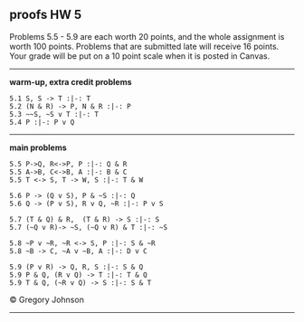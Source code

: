 ## proofs HW 5

Problems 5.5 - 5.9 are each worth 20 points, and the whole assignment is worth 100 points. Problems that are submitted late will receive 16 points. Your grade will be put on a 10 point scale when it is posted in Canvas.

---

**warm-up, extra credit problems**

~~~{.ProofChecker .JohnsonSL options="fonts tabindent render" guides="fitch" points="2" late-credit="1"}
5.1 S, S -> T :|-: T
5.2 (N & R) -> P, N & R :|-: P 
5.3 ~~S, ~S v T :|-: T
5.4 P :|-: P v Q 
~~~

---

**main problems**

~~~{.ProofChecker .JohnsonSL options="fonts tabindent render" guides="fitch" points="20" late-credit="16"}
5.5 P->Q, R<->P, P :|-: Q & R
5.5 A->B, C<->B, A :|-: B & C
5.5 T <-> S, T -> W, S :|-: T & W

5.6 P -> (Q v S), P & ~S :|-: Q
5.6 Q -> (P v S), R v Q, ~R :|-: P v S

5.7 (T & Q) & R,  (T & R) -> S :|-: S
5.7 (~Q v R)-> ~S, (~Q v R) & T :|-: ~S

5.8 ~P v ~R, ~R <-> S, P :|-: S & ~R
5.8 ~B -> C, ~A v ~B, A :|-: D v C

5.9 (P v R) -> Q, R, S :|-: S & Q
5.9 P & Q, (R v Q) -> T :|-: T & Q
5.9 T & Q, (~R v Q) -> S :|-: S & T  
~~~

<p>&copy; <script>document.write(new Date().getFullYear())</script> Gregory Johnson</p>

---

